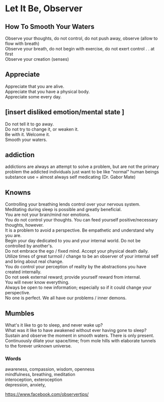 # Let It Be, Observer
## How To Smooth Your Waters
Observe your thoughts, do not control, do not push away, observe (allow to flow with breath) <br />
Observe your breath, do not begin with exercise, do not exert control . . at first <br />
Observe your creation (senses) <br />

## Appreciate
Appreciate that you are alive. <br />
Appreciate that you have a physical body. <br />
Appreciate some every day.

## [insert disliked emotion/mental state ]
Do not tell it to go away. <br />
Do not try to change it, or weaken it. <br />
Be with it. Welcome it. <br />
Smooth your waters. <br />

## addiction
addictions are always an attempt to solve a problem, but are not the primary problem
the addicted individuals just want to be like "normal" human beings
substance use = almost always self medicating
(Dr. Gabor Mate)

## Knowns
Controlling your breathing lends control over your nervous system. <br />
Meditating during sleep is possible and greatly beneficial. <br />
You are not your brain/mind nor emotions. <br />
You do not control your thoughts. You can feed yourself positive/necessary thoughts, however. <br />
It is a problem to avoid a perspective. Be empathetic and understand why you are. <br />
Begin your day dedicated to you and your internal world. Do not be controlled by another's. <br />
Do not embrace the ego / fixed mind. Accept your physical death daily. <br />
Utilize times of great turmoil / change to be an observer of your internal self and bring about real change. <br />
You do control your perception of reality by the abstractions you have created internally. <br />
Do not seek external reward; provide yourself reward from internal. <br />
You will never know everything. <br />
Always be open to new information; especially so if it could change your perspective. <br />
No one is perfect. We all have our problems / inner demons. <br />

## Mumbles
What's it like to go to sleep, and never wake up? <br />
What was it like to have awakened without ever having gone to sleep? <br />
Sustain and observe the moment in smooth waters. There is only present. <br />
Continuously dilate your space/time; from mole hills with elaborate tunnels to the forever unknown universe. <br />

### Words
awareness, compassion, wisdom, openness <br />
mindfulness, breathing, meditation <br />
interoception, exteroception <br />
depression, anxiety,  <br />


https://www.facebook.com/observertips/
